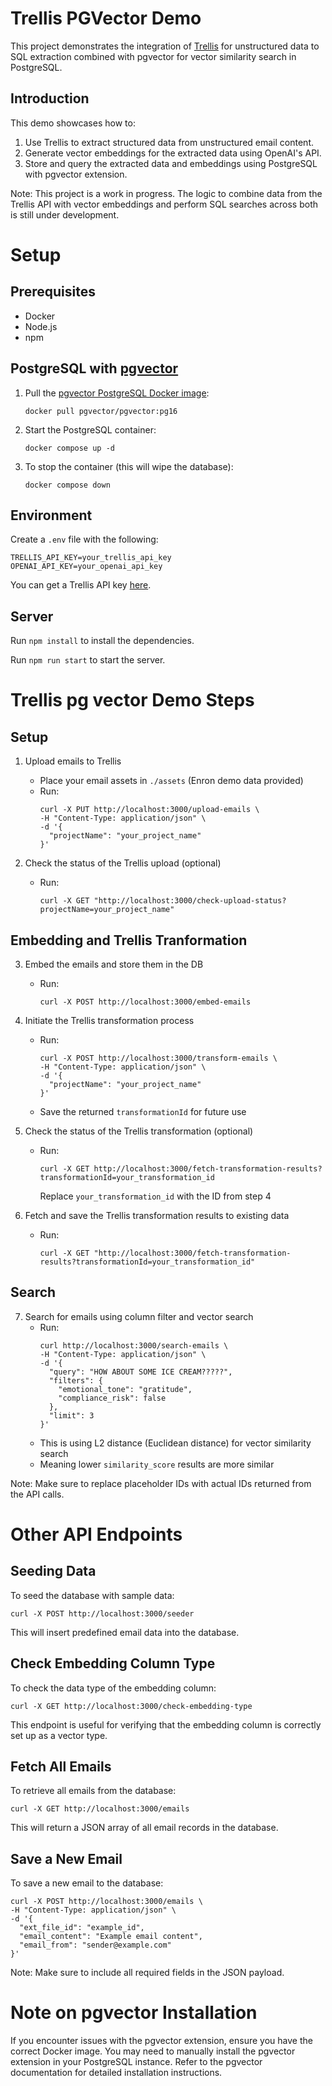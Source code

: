 # Trellis PGVector Demo

This project demonstrates the integration of [Trellis](https://usetrellis.co/) for unstructured data to SQL extraction combined with pgvector for vector similarity search in PostgreSQL.

## Introduction

This demo showcases how to:

1. Use Trellis to extract structured data from unstructured email content.
2. Generate vector embeddings for the extracted data using OpenAI's API.
3. Store and query the extracted data and embeddings using PostgreSQL with pgvector extension.

Note: This project is a work in progress. The logic to combine data from the Trellis API with vector embeddings and perform SQL searches across both is still under development.

# Setup

## Prerequisites

- Docker
- Node.js
- npm

## PostgreSQL with [pgvector](https://github.com/pgvector/pgvector)

1. Pull the [pgvector PostgreSQL Docker image](https://hub.docker.com/r/pgvector/pgvector):

   ```
   docker pull pgvector/pgvector:pg16
   ```

2. Start the PostgreSQL container:

   ```
   docker compose up -d
   ```

3. To stop the container (this will wipe the database):
   ```
   docker compose down
   ```

## Environment

Create a `.env` file with the following:

```
TRELLIS_API_KEY=your_trellis_api_key
OPENAI_API_KEY=your_openai_api_key
```

You can get a Trellis API key [here](https://usetrellis.co).

## Server

Run `npm install` to install the dependencies.

Run `npm run start` to start the server.

# Trellis pg vector Demo Steps

## Setup

1. Upload emails to Trellis

   - Place your email assets in `./assets` (Enron demo data provided)
   - Run:
     ```
     curl -X PUT http://localhost:3000/upload-emails \
     -H "Content-Type: application/json" \
     -d '{
       "projectName": "your_project_name"
     }'
     ```

2. Check the status of the Trellis upload (optional)

   - Run:
     ```
     curl -X GET "http://localhost:3000/check-upload-status?projectName=your_project_name"
     ```

## Embedding and Trellis Tranformation

3. Embed the emails and store them in the DB

   - Run:
     ```
     curl -X POST http://localhost:3000/embed-emails
     ```

4. Initiate the Trellis transformation process

   - Run:
     ```
     curl -X POST http://localhost:3000/transform-emails \
     -H "Content-Type: application/json" \
     -d '{
       "projectName": "your_project_name"
     }'
     ```
   - Save the returned `transformationId` for future use

5. Check the status of the Trellis transformation (optional)

   - Run:
     ```
     curl -X GET http://localhost:3000/fetch-transformation-results?transformationId=your_transformation_id
     ```
     Replace `your_transformation_id` with the ID from step 4

6. Fetch and save the Trellis transformation results to existing data

   - Run:
     ```
     curl -X GET "http://localhost:3000/fetch-transformation-results?transformationId=your_transformation_id"
     ```

## Search

7. Search for emails using column filter and vector search
   - Run:
     ```
     curl http://localhost:3000/search-emails \
     -H "Content-Type: application/json" \
     -d '{
       "query": "HOW ABOUT SOME ICE CREAM?????",
       "filters": {
         "emotional_tone": "gratitude",
         "compliance_risk": false
       },
       "limit": 3
     }'
     ```
   - This is using L2 distance (Euclidean distance) for vector similarity search
   - Meaning lower `similarity_score` results are more similar

Note: Make sure to replace placeholder IDs with actual IDs returned from the API calls.

# Other API Endpoints

## Seeding Data

To seed the database with sample data:

```
curl -X POST http://localhost:3000/seeder
```

This will insert predefined email data into the database.

## Check Embedding Column Type

To check the data type of the embedding column:

```
curl -X GET http://localhost:3000/check-embedding-type
```

This endpoint is useful for verifying that the embedding column is correctly set up as a vector type.

## Fetch All Emails

To retrieve all emails from the database:

```
curl -X GET http://localhost:3000/emails
```

This will return a JSON array of all email records in the database.

## Save a New Email

To save a new email to the database:

```
curl -X POST http://localhost:3000/emails \
-H "Content-Type: application/json" \
-d '{
  "ext_file_id": "example_id",
  "email_content": "Example email content",
  "email_from": "sender@example.com"
}'
```

Note: Make sure to include all required fields in the JSON payload.

# Note on pgvector Installation

If you encounter issues with the pgvector extension, ensure you have the correct Docker image. You may need to manually install the pgvector extension in your PostgreSQL instance. Refer to the pgvector documentation for detailed installation instructions.
